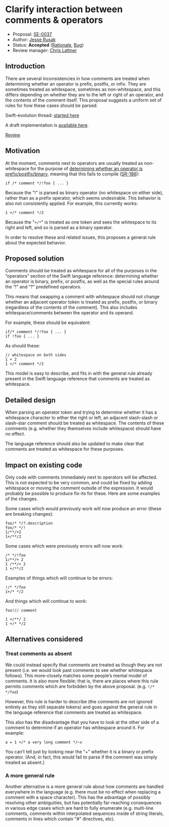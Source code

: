 # Clarify interaction between comments & operators

* Proposal: [SE-0037](https://github.com/apple/swift-evolution/blob/master/proposals/0037-clarify-comments-and-operators.md)
* Author: [Jesse Rusak](https://github.com/jder)
* Status: **Accepted** ([Rationale](https://lists.swift.org/pipermail/swift-evolution-announce/2016-March/000066.html), [Bug](https://bugs.swift.org/browse/SR-960))
* Review manager: [Chris Lattner](http://github.com/lattner)

## Introduction

There are several inconsistencies in how comments are treated when determining
whether an operator is prefix, postfix, or infix. They are sometimes treated
as whitespace, sometimes as non-whitespace, and this differs depending on
whether they are to the left or right of an operator, and the contents of
the comment itself. This proposal suggests a uniform set of rules for how these
cases should be parsed.

Swift-evolution thread: [started here](https://lists.swift.org/pipermail/swift-evolution/Week-of-Mon-20160104/006030.html)

A draft implementation is [available here](https://github.com/apple/swift/compare/master...jder:comment-operator-fixes).

[Review](https://lists.swift.org/pipermail/swift-evolution/Week-of-Mon-20160307/012398.html)

## Motivation

At the moment, comments next to operators are usually treated as
non-whitespace for the purpose of [determining whether an operator is prefix/postfix/binary](https://developer.apple.com/library/mac/documentation/Swift/Conceptual/Swift_Programming_Language/LexicalStructure.html#//apple_ref/doc/uid/TP40014097-CH30-ID418),
meaning that this fails to compile ([SR-186](https://bugs.swift.org/browse/SR-186)):

```
if /* comment */!foo { ... }
```

Because the "!" is parsed as binary operator (no whitespace on either side),
rather than as a prefix operator, which seems undesirable. This behavior is also
not consistently applied. For example, this currently works:

```
1 +/* comment */2
```

Because the "`+/*`" is treated as one token and sees the whitespace to its
right and left, and so is parsed as a binary operator.

In order to resolve these and related issues, this proposes a general rule about
the expected behavior.

## Proposed solution

Comments should be treated as whitespace for all of the purposes in the “operators”
section of the Swift language reference: determining whether an operator is
binary, prefix, or postfix, as well as the special rules around the “!” and “?”
predefined operators.

This means that swapping a comment with whitespace should
not change whether an adjacent operator token is treated as prefix, postfix,
or binary (regardless of the contents of the comment).
This also includes whitespace/comments between the operator and its operand.

For example, these should be equivalent:

```
if/* comment */!foo { ... }
if !foo { ... }
```

As should these:

```
// whitespace on both sides
1 + 2
1 +/* comment */2
```

This model is easy to describe, and fits in with the general rule already
present in the Swift language reference that comments are treated as whitespace.

## Detailed design

When parsing an operator token and trying to determine whether it has a
whitespace character to either the right or left, an adjacent slash-slash
or slash-star comment should be treated as whitespace. The contents of these
comments (e.g. whether they themselves include whitespace) should have no effect.

The language reference should also be updated to make clear that comments are
treated as whitespace for these purposes.

## Impact on existing code

Only code with comments immediately next to operators will be affected. This is
not expected to be very common, and could be fixed by adding whitespace
or moving the comment outside of the expression. It would probably be possible
to produce fix-its for these. Here are some examples of the changes.

Some cases which would previously work will now produce an error
(these are breaking changes):

```
foo/* */?.description
foo/* */!
1/**/+2
1+/**/2
```

Some cases which were previously errors will now work:

```
/* */!foo
1/**/+ 2
1 /**/+ 2
1 +/**/2
```

Examples of things which will continue to be errors:

```
!/* */foo
1+/* */2
```

And things which will continue to work:

```
foo!// comment

1 +/**/ 2
1 +/* */2
```

## Alternatives considered

### Treat comments as absent

We could instead specify that comments are treated as though they are not present
(i.e. we would look past comments to see whether whitespace follows).
This more-closely matches some people’s mental model of comments. It is also more
flexible; that is, there are places where this rule permits comments which are forbidden
by the above proposal. (e.g. `!/* */foo`)

However, this rule is harder to describe (the comments are not ignored entirely as
they still separate tokens) and goes against the general rule in the
language reference that comments are treated as whitespace.

This also has the disadvantage that you have to look at the other side of a
comment to determine if an operator has whitespace around it. For example:

```
a = 1 +/* a very long comment */~x
```

You can’t tell just by looking near the “+” whether it is a binary or prefix
operator. (And, in fact, this would fail to parse if the comment was simply
treated as absent.)

### A more general rule

Another alternative is a more general rule about how comments are handled
everywhere in the language (e.g. there must be no effect when replacing a
comment with a space character). This has the advantage of possibly resolving
other ambiguities, but has potentially far-reaching consequences in various
edge cases which are hard to fully enumerate (e.g. multi-line comments,
comments within interpolated sequences inside of string literals, comments
in lines which contain "#" directives, etc).
